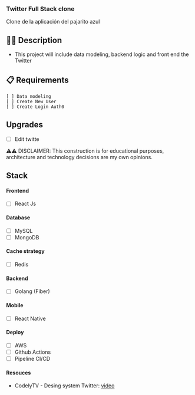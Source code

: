 ### Twitter Full Stack clone
Clone de la aplicación del pajarito azul 

## ✍🏻 Description
  - This project will include data modeling, backend logic and front end the Twitter

## 📋 Requirements
    [ ] Data modeling
    [ ] Create New User 
    [ ] Create Login Auth0

## Upgrades
  - [ ] Edit twitte

⚠️⚠️ DISCLAIMER: This construction is for educational purposes, architecture and technology decisions are my own opinions.

## Stack 
#### Frontend 
  - [ ] React Js 
#### Database
  - [ ] MySQL 
  - [ ] MongoDB  
#### Cache strategy
  - [ ] Redis  
#### Backend 
  - [ ] Golang (Fiber) 
#### Mobile 
  - [ ] React Native
#### Deploy 
  - [ ] AWS
  - [ ] Github Actions 
  - [ ] Pipeline CI/CD
#### Resouces 
  - CodelyTV - Desing system Twitter: [video](https://www.youtube.com/watch?v=6o0usvW5bqY)

